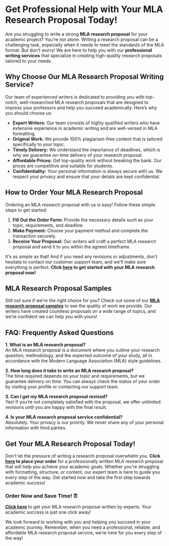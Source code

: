 # Get Professional Help with Your MLA Research Proposal Today!

Are you struggling to write a strong **MLA research proposal** for your academic project? You're not alone. Writing a research proposal can be a challenging task, especially when it needs to meet the standards of the MLA format. But don't worry! We are here to help you with our **professional writing services** that specialize in creating high-quality research proposals tailored to your needs.

## Why Choose Our MLA Research Proposal Writing Service?

Our team of experienced writers is dedicated to providing you with top-notch, well-researched MLA research proposals that are designed to impress your professors and help you succeed academically. Here’s why you should choose us:

- **Expert Writers:** Our team consists of highly qualified writers who have extensive experience in academic writing and are well-versed in MLA formatting.
- **Original Work:** We provide 100% plagiarism-free content that is tailored specifically to your topic.
- **Timely Delivery:** We understand the importance of deadlines, which is why we guarantee on-time delivery of your research proposal.
- **Affordable Prices:** Get top-quality work without breaking the bank. Our prices are competitive and suitable for students.
- **Confidentiality:** Your personal information is always secure with us. We respect your privacy and ensure that your details are kept confidential.

## How to Order Your MLA Research Proposal

Ordering an MLA research proposal with us is easy! Follow these simple steps to get started:

1. **Fill Out the Order Form:** Provide the necessary details such as your topic, requirements, and deadline.
2. **Make Payment:** Choose your payment method and complete the transaction securely.
3. **Receive Your Proposal:** Our writers will craft a perfect MLA research proposal and send it to you within the agreed timeframe.

It's as simple as that! And if you need any revisions or adjustments, don't hesitate to contact our customer support team, and we'll make sure everything is perfect. **Click [here](https://tinyurl.com/topessay?keyword=mla+research+proposal) to get started with your MLA research proposal now!**

## MLA Research Proposal Samples

Still not sure if we're the right choice for you? Check out some of our **[MLA research proposal samples](https://tinyurl.com/topessay?keyword=mla+research+proposal)** to see the quality of work we provide. Our writers have created countless proposals on a wide range of topics, and we’re confident we can help you with yours!

## FAQ: Frequently Asked Questions

**1. What is an MLA research proposal?**  
 An MLA research proposal is a document where you outline your research question, methodology, and the expected outcome of your study, all in accordance with the Modern Language Association (MLA) style guidelines.

**2. How long does it take to write an MLA research proposal?**  
 The time required depends on your topic and requirements, but we guarantee delivery on time. You can always check the status of your order by visiting your profile or contacting our support team.

**3. Can I get my MLA research proposal revised?**  
 Yes! If you’re not completely satisfied with the proposal, we offer unlimited revisions until you are happy with the final result.

**4. Is your MLA research proposal service confidential?**  
 Absolutely. Your privacy is our priority. We never share any of your personal information with third parties.

## Get Your MLA Research Proposal Today!

Don't let the pressure of writing a research proposal overwhelm you. **Click [here](https://tinyurl.com/topessay?keyword=mla+research+proposal) to place your order** for a professionally written MLA research proposal that will help you achieve your academic goals. Whether you're struggling with formatting, structure, or content, our expert team is here to guide you every step of the way. Get started now and take the first step towards academic success!

### Order Now and Save Time! ⏰

**[Click here](https://tinyurl.com/topessay?keyword=mla+research+proposal)** to get your MLA research proposal written by experts. Your academic success is just one click away!

We look forward to working with you and helping you succeed in your academic journey. Remember, when you need a professional, reliable, and affordable MLA research proposal service, we’re here for you every step of the way!
